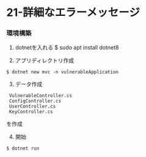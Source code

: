 # 21-詳細なエラーメッセージ

### 環境構築

1. dotnetを入れる
$ sudo apt install dotnet8

2. アプリディレクトリ作成
```
$ dotnet new mvc -n vulnerableApplication
```

3. データ作成
```
 VulnerableController.cs
 ConfigController.cs
 UserController.cs
 KeyController.cs
```
を作成

4. 開始
```
$ dotnet run
```
